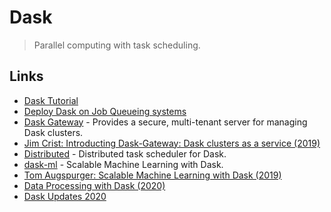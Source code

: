 # Dask

> Parallel computing with task scheduling.

## Links

* [Dask Tutorial](https://tutorial.dask.org/)
* [Deploy Dask on Job Queueing systems](https://github.com/dask/dask-jobqueue)
* [Dask Gateway](https://gateway.dask.org/) - Provides a secure, multi-tenant server for managing Dask clusters.
* [Jim Crist: Introducting Dask-Gateway: Dask clusters as a service \(2019\)](https://www.youtube.com/watch?v=Q8Wy0RB5UKQ)
* [Distributed](https://github.com/dask/distributed) - Distributed task scheduler for Dask.
* [dask-ml](https://github.com/dask/dask-ml) - Scalable Machine Learning with Dask.
* [Tom Augspurger: Scalable Machine Learning with Dask \(2019\)](https://www.youtube.com/watch?v=we1m4-IsbL8)
* [Data Processing with Dask \(2020\)](https://www.pluralsight.com/tech-blog/data-processing-with-dask/)
* [Dask Updates 2020](https://twitter.com/_JacobTomlinson/status/1280885857734590466)

